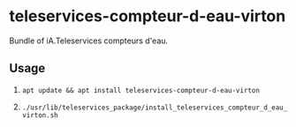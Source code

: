 # teleservices-compteur-d-eau-virton
Bundle of iA.Teleservices compteurs d'eau.

## Usage

1. `apt update && apt install teleservices-compteur-d-eau-virton`

2. `./usr/lib/teleservices_package/install_teleservices_compteur_d_eau_virton.sh`
